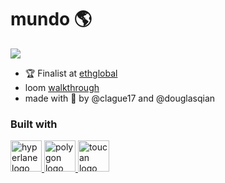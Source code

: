 # mundo 🌎

<img src="https://storage.googleapis.com/ethglobal-api-production/projects%2Fwh4t0%2Fimages%2FScreen%20Shot%202022-11-06%20at%202.01.19%20AM.png"/>

- 🏆 Finalist at [ethglobal](https://ethglobal.com/showcase/mundo-wh4t0)
- loom [walkthrough](https://www.loom.com/share/2fc4bd9521ab481da8380439be8efe33) 
- made with 💚 by @clague17 and @douglasqian


### Built with

<a href="https://www.hyperlane.xyz/">
  <picture>
    <img alt="hyperlane logo" src="https://www.hyperlane.xyz/_next/static/media/hyperlane-name.409016c3.svg" width="auto" height="50">
  </picture>
</a>
<a href="https://polygon.technology/">
  <picture>
    <img alt="polygon logo" src="https://polygon.technology/_nuxt/img/polygon-logo.99647ca.svg" width="auto" height="50">
  </picture>
</a>
<a href="https://toucan.earth">
  <picture>
    <img alt="toucan logo" src="https://toucan.earth/_next/image?url=%2Flogos%2Ftoucan%2Ffull-dark.svg&w=3840&q=75" width="auto" height="50">
  </picture>
</a>
